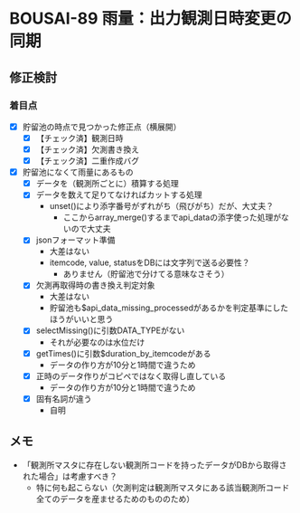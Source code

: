 BOUSAI-89 雨量：出力観測日時変更の同期
===

修正検討
---

### 着目点
- [x] 貯留池の時点で見つかった修正点（横展開）
  - [x] 【チェック済】観測日時
  - [x] 【チェック済】欠測書き換え
  - [x] 【チェック済】二重作成バグ
- [x] 貯留池になくて雨量にあるもの
  - [x] データを（観測所ごとに）積算する処理
  - [x] データを数えて足りてなければカットする処理
    - unset()により添字番号がずれがち（飛びがち）だが、大丈夫？
      - ここからarray_merge()するまでapi_dataの添字使った処理がないので大丈夫
  - [x] jsonフォーマット準備
    - 大差はない
    - itemcode, value, statusをDBには文字列で送る必要性？
      - ありません（貯留池で分けてる意味なさそう）
  - [x] 欠測再取得時の書き換え判定対象
    - 大差はない
    - 貯留池も$api_data_missing_processedがあるかを判定基準にしたほうがいいと思う
  - [x] selectMissing()に引数DATA_TYPEがない
    - それが必要なのは水位だけ
  - [x] getTimes()に引数$duration_by_itemcodeがある
    - データの作り方が10分と1時間で違うため
  - [x] 正時のデータ作りがコピペではなく取得し直している
    - データの作り方が10分と1時間で違うため
  - [x] 固有名詞が違う
    - 自明

## メモ
- 「観測所マスタに存在しない観測所コードを持ったデータがDBから取得された場合」は考慮すべき？
  - 特に何も起こらない（欠測判定は観測所マスタにある該当観測所コード全てのデータを産ませるためのもののため）
